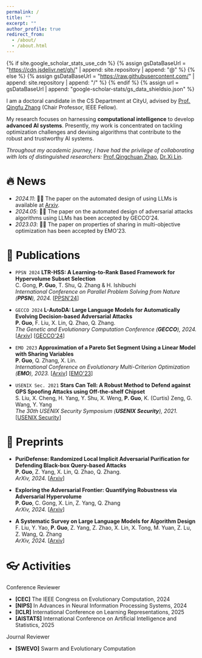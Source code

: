 ```yaml
---
permalink: /
title: ""
excerpt: ""
author_profile: true
redirect_from: 
  - /about/
  - /about.html
---
```


{% if site.google_scholar_stats_use_cdn %}
{% assign gsDataBaseUrl = "https://cdn.jsdelivr.net/gh/" | append: site.repository | append: "@" %}
{% else %}
{% assign gsDataBaseUrl = "https://raw.githubusercontent.com/" | append: site.repository | append: "/" %}
{% endif %}
{% assign url = gsDataBaseUrl | append: "google-scholar-stats/gs_data_shieldsio.json" %}

<span class='anchor' id='about-me'></span>


I am a doctoral candidate in the CS Department at CityU, advised by [Prof.&#8202;Qingfu Zhang](https://www.cs.cityu.edu.hk/~qzhan7/index.html) (Chair Professor, IEEE Fellow).

My research focuses on harnessing **computational intelligence** to develop **advanced AI systems**. Presently, my work is concentrated on tackling optimization challenges and devising algorithms that contribute to the robust and trustworthy AI systems.

_Throughout my academic journey, I have had the privilege of collaborating with lots of distinguished researchers:_ [Prof.&#8202;Qingchuan Zhao](https://bruceqczhao.github.io/), [Dr.&#8202;Xi Lin](https://xi-l.github.io/).

<!-- _I am always on the lookout for passionate individuals to collaborate with. If you share an interest in advancing AI systems and would like to work together, please reach out to me at pingguo5-c at my dot cityu dot edu dot hk._ -->
<!-- My research interest includes neural machine translation and computer vision. I have published more than 100 papers at the top international AI conferences with total <a href='https://scholar.google.com/citations?user=DhtAFkwAAAAJ'>google scholar citations <strong><span id='total_cit'>260000+</span></strong></a> (You can also use google scholar badge <a href='https://scholar.google.com/citations?user=DhtAFkwAAAAJ'><img src="https://img.shields.io/endpoint?url={{ url | url_encode }}&logo=Google%20Scholar&labelColor=f6f6f6&color=9cf&style=flat&label=citations"></a>). -->



# 🔥 News
- *2024.11*: 🎉🎉 The paper on the automated design of using LLMs is available at [Arxiv](https://arxiv.org/abs/2410.14716).
- *2024.05*: 🎉🎉 The paper on the automated design of adversarial attacks algorithms using LLMs has been accepted by GECCO'24.
- *2023.03*: 🎉🎉 The paper on properties of sharing in multi-objective optimization has been accepted by EMO'23.

# 📝 Publications

- ``PPSN 2024`` **LTR-HSS: A Learning-to-Rank Based Framework for Hypervolume Subset Selection**    
C. Gong, **P. Guo**, T. Shu, Q. Zhang & H. Ishibuchi   
*International Conference on Parallel Problem Solving from Nature (**PPSN**), 2024.* [[PPSN'24](https://link.springer.com/chapter/10.1007/978-3-031-70085-9_3)]

- ``GECCO 2024`` **L-AutoDA: Large Language Models for Automatically Evolving Decision-based Adversarial Attacks**    
**P. Guo**, F. Liu, X. Lin, Q. Zhao, Q. Zhang.    
*The Genetic and Evolutionary Computation Conference (**GECCO**), 2024.* [[Arxiv](https://arxiv.org/abs/2401.15335)] [[GECCO'24](https://dl.acm.org/doi/10.1145/3638530.3664121)]

- ``EMO 2023`` **Approximation of a Pareto Set Segment Using a Linear Model with Sharing Variables**    
**P. Guo**, Q. Zhang, X. Lin.    
*International Conference on Evolutionary Multi-Criterion Optimization (**EMO**), 2023.* [[Arxiv](https://arxiv.org/abs/2404.00251)] [[EMO'23](https://link.springer.com/chapter/10.1007/978-3-031-27250-9_18)]

- ``USENIX Sec. 2021`` **Stars Can Tell: A Robust Method to Defend against GPS Spoofing Attacks using Off-the-shelf Chipset**    
S. Liu, X. Cheng, H. Yang, Y. Shu, X. Weng, **P. Guo**, K. (Curtis) Zeng, G. Wang, Y. Yang    
*The 30th USENIX Security Symposium (**USENIX Security**), 2021.* [[USENIX Security](https://www.usenix.org/conference/usenixsecurity21/presentation/liu-shinan)]

# 📄 Preprints

- **PuriDefense: Randomized Local Implicit Adversarial Purification for Defending Black-box Query-based Attacks**   
**P. Guo**, Z. Yang, X. Lin, Q. Zhao, Q. Zhang.   
*ArXiv, 2024.* [[Arxiv](https://arxiv.org/abs/2401.10586)]

- **Exploring the Adversarial Frontier: Quantifying Robustness via Adversarial Hypervolume**   
**P. Guo**, C. Gong, X. Lin, Z. Yang, Q. Zhang   
*ArXiv, 2024.* [[Arxiv](https://arxiv.org/abs/2403.05100)]

- **A Systematic Survey on Large Language Models for Algorithm Design**   
F. Liu, Y. Yao, **P. Guo**, Z. Yang, Z. Zhao, X. Lin, X. Tong, M. Yuan, Z. Lu, Z. Wang, Q. Zhang   
*ArXiv, 2024.* [[Arxiv](https://arxiv.org/abs/2410.14716)]

# 👓 Activities 
Conference Reviewer
- **[CEC]** The IEEE Congress on Evolutionary Computation, 2024
- **[NIPS]** In Advances in Neural Information Processing Systems, 2024
- **[ICLR]** International Conference on Learning Representations, 2025
- **[AISTATS]** International Conference on Artificial Intelligence and Statistics, 2025

Journal Reviewer
- **[SWEVO]** Swarm and Evolutionary Computation
